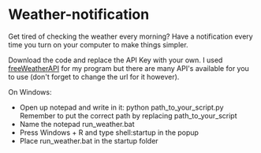 # Weather-notification
Get tired of checking the weather every morning? Have a notification every time you turn on your computer to make things simpler.

Download the code and replace the API Key with your own. I used [freeWeatherAPI](https://www.weatherapi.com/) for my program but there are many API's available for you to use (don't forget to change the url for it however).

On Windows:
- Open up notepad and write in it:
  python path_to_your_script.py
Remember to put the correct path by replacing path_to_your_script
- Name the notepad run_weather.bat
- Press Windows + R and type shell:startup in the popup
- Place run_weather.bat in the startup folder
